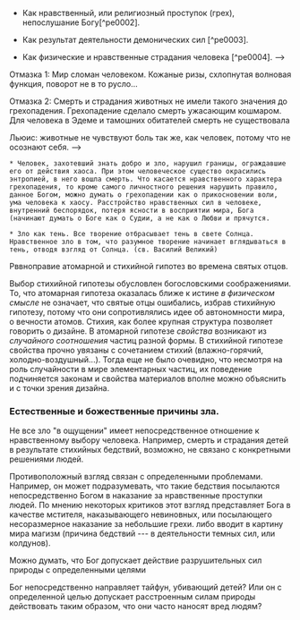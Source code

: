 <!--1. Библейская перспектива. 

* Зло как хаос --- сомнительно. 
* Зло как нарушение заповеди.
* Зло как деятельность демонических сил
* Зло как физические и нравственные страдания.
-->

<!--Зло сравнивают с гнилью, которая не может существовать без древесины, с ржавчиной. Кстати, интересно, получается, что с точки зрения теологии процесса зло вполне реально как процесс. Это если не принимать во внимание положение ТП о том, что зло существует изначально, как стихия хаоса-->

<!--
Выходом может быть попытка вернуться от философски-онтологического понимания зла к библейскому. Следует заметить, что в Библии нет философского понимания зла, за исключением некоторых стихов у Евангелиста Иоанна, которые можно интерпретировать как отправную точку в рассуждениях о метафизическом зле. Он говорит о том, что "Бог есть свет и нет в Нем никакой тьмы" (1 Ин. 1:5). Однако в Библии нет единой точки зрения на зло, которая концептуально объединяла бы разные подходы. Вместо этого Священное Писание рассматривает зло трояким образом: 

<!--    В других --- причина страданий --- падшие духи: "женщина, восемнадцать лет имевшая духа немощи; она была скорчена" (Лк 12:11), "которую связал сатана вот уже восемнадцать лет" (Лк 12:16). Демоническое влияние на совершителей некоторых видов зла (геноцид, пытка, изнасилование).-->

<!--По поводу сотворения: человек сотворен благим, но не совершенным. (*Воспитательная теодицея*). Зло --- следствие несовершенства. Если невозможно создать нравственно совершенное существо (требуется упражнение св. воли), значит потенциальная возможность зла --- одно из фундаментальных свойств мироздания? Нет. Только на время тренировки. Будущий век не нуждается в такой возможности. Мир таков, что нравственное совершенство сотвеоренных существ логически невозможно без упражнения воли. А это последнее невозможно без потенциальной возможности отрицательного выбора. Мир с потенциальной возможностью зла подразумевает также сознательное сотворение именно такого мира Богом. -->


<!--
Некоторые исследователи считают, что в Священном Писании присутствует еще одно видение зла. Образы бездны, Левиафана и Бегемота символизируют первобытные силы хаоса, которые сдерживает Бог (Быт. 1:2; Иов 38; Пс. 73:13-14; Ис 27:1). Мы не можем согласиться с этой мыслью, ведь приняв ее, мы окончательно разорвали бы связь с мыслью о Боге как о Совершенном Существе и уклонились бы в дуализм. Эти сюжеты в Библии скорее следует рассматривать как отголоски древних ближневосточных мифов, переосмысленных в монотеизме. Так в книге Иова говорится о том, что именно Бог сотворил Бегемота. Также и в Псалтыри речь идет о сотворении Левиафана (Пс 103). 
-->

<!--("Мы не обнаружим *собственно* библейскую концепцию зла, потому что Писание не признает единую перспективу на его природу или онтологический статус". (Scott: 14)-->



* Как нравственный, или религиозный проступок (грех), непослушание Богу[^pe0002].
    
* Как результат деятельности демонических сил [^pe0003]. 

* Как физические и нравственные страдания человека [^pe0004].
-->




<!--Характер и глубина зла в мире заставляют выбрать именно второй вариант.--> 

<!--эволюционное представление о развитии и существовании жизни на земле неразрывно связано со страданием и смертью, как главной управляющей силой естественного отбора. "Встроенность" страданий и смерти в самую структуру жизни на Земле ставит вопрос о том, каким образом мир стал именно таким. 

<!--В рамках воспитательной теодицеи возникает отдельный вопрос: запланировано ли появление зла Богом? Традиция утверждает, что нет (ссылки). Известное выражение "невозможно не прийти соблазнам" трактуется толкователями как констатация наличия зла, а не существование каких-то предварительных замыслов в отношении его появления у Бога. Но всеведущий Бог не мог не знать о появлении зла в будущем. Получается Бог знает о появлении зла, но в то же время не является его причиной.-->

<!--Страдания --- более субъективная вещь (например одному человеку громкая музыка доставляет страдание, другому - наслаждение). Физическая боль. По Льюису она нейтральна --- сигнал организма о внешнем воздействии или внутреннем состоянии. Проблема в количестве боли, когда мы начинаем страдать.-->

<!--* Меонность, пустота "философского" зла резко контрастирует с реальным опытом зла. Чрезвычайная острота этого противоречия выявилась в XX веке в ходе двух мировых войн и заставила многих западных богословов отказаться от концепции privatio boni (зло как недостаток добра). Речь идет о т.н. "ужасающем зле" Холокоста, Гулага, людоедства красных кхмеров, геноцида Тутси и подоб. Все дело в том, что зло в нашем ощущении это не философская концепция, а ужасный факт нашей жизни, который часто оказывает разрушительное действие на человека, его мотивацию, его стремление к свету и жизни, его веру в Бога.

Вкратце, отказ от традиционной онтологии как ответ на количество страданий в мире не является законченным. Библия не дает общей концепции зла, не дает окончательного объяснения его происхождения. Тем более, что в Библии все же есть опорные точки, на которых св. отцы построили христианскую онтологию (учение о Свете, в Котором нет никакой тьмы, о Боге любви).

Идея зла как недостатка добра --- результат синтеза античной и христианской мысли. Многие современные богословы (какие? Hick?) считают, что философское, онтологическое осмысление зла является поверхностным, недостаточно отражающим страшную реальность человеческих страданий. 

-->






Отмазка 1: Мир сломан человеком. Кожаные ризы, схлопнутая волновая функция, поворот не в то русло...

Отмазка 2: Смерть и страдания животных не имели такого значения до грехопадения. Грехопадение сделало смерть ужасающим кошмаром. Для человека в Эдеме и тамошних обитателей смерть не существовала

Льюис: животные не чувствуют боль так же, как человек, потому что не осознают себя.
-->

<!--    Энтропия --- обратная сторона порядка. Возможно ли, что когда Бог творит сущее, энтропия появляется как побочный продукт? Возможно. Подобным образом и нравственное зло появляется как побочный продукт добра, но это относится уже к области свободных решений ангелов и людей. В системе Августина зло это темные краски в картине мироздания, которые делают добро (светлые краски) еще более ярким. -->

    * Человек, захотевший знать добро и зло, нарушил границы, ограждавшие его от действия хаоса. При этом человеческое существо окрасились энтропией, в него вошла смерть. Что касается нравственного характера грехопадения, то кроме самого личностного решения нарушить правило, данное Богом, можно думать о грехопадении как о прикосновении воли, ума человека к хаосу. Расстройство нравственных сил в человеке, внутренний беспорядок, потеря ясности в восприятии мира, Бога (начинают думать о Боге как о Судии, а не как о Любви и прячутся.

    * Зло как тень. Все творение отбрасывает тень в свете Солнца. Нравственное зло в том, что разумное творение начинает вглядываться в тень, отводя взгляд от Солнца. (св. Василий Великий)



<!--[^pe0002]: Быт 6:5; 8:21; Втор 10; 28, Мф. 5-7-->
<!--[^pe0003]: Лк 12:11,16.-->
<!--[^pe0004]: Иов 2:10, Пс 106:39.-->

Рввноправие атомарной и стихийной гипотез во времена святых отцов.

Выбор стихийной гипотезы обусловлен богословскими соображениями. То, что атомарная гипотеза оказалась ближе к истине *в физическом смысле* не означает, что святые отцы ошибались, избрав стихийную гипотезу, потому что они сопротивлялись идее об автономности мира, о вечности атомов. Стихия, как более крупная структура позволяет говорить о дизайне. В атомарной гипотезе *свойства* возникают из *случайного соотношения* частиц разной формы. В стихийной гипотезе свойства прочно увязаны с сочетанием стихий (влажно-горячий, холодно-воздушный...). Тогда еще не было очевидно, что несмотря на роль случайности в мире элементарных частиц, их поведение подчиняется законам и свойства материалов вполне можно объяснить и с точки зрения дизайна.


### Естественные и божественные причины зла.

Не все зло "в ощущении" имеет непосредственное отношение к нравственному выбору человека. Например, смерть и страдания детей в результате стихийных бедствий, возможно, не связано с конкретными решениями людей.

Противоположный взгляд связан с определенными проблемами. Например, он может подразумевать, что такие бедствия посылаются непосредственно Богом в наказание за нравственные проступки людей. По мнению некоторых критиков этот взгляд представляет Бога в качестве мстителя, наказывающего невиновных, или посылающего несоразмерное наказание за небольшие грехи. либо вводит в картину мира магизм (причина бедствий --- в деятельности темных сил, или колдунов).

Можно думать, что Бог допускает действие разрушительных сил природы с определенными целями

Бог непосредственно направляет тайфун, убивающий детей? Или он с определенной целью допускает расстроенным силам природы действовать таким образом, что они часто наносят вред людям?
